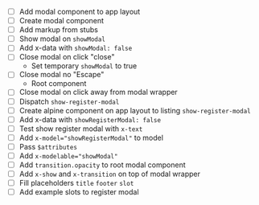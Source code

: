 - [ ] Add modal component to app layout
- [ ] Create modal component
- [ ] Add markup from stubs
- [ ] Show modal on `showModal`
- [ ] Add x-data with `showModal: false`
- [ ] Close modal on click "close"
  - Set temporary `showModal` to true
- [ ] Close modal no "Escape"
  - Root component
- [ ] Close modal on click away from modal wrapper
- [ ] Dispatch `show-register-modal`
- [ ] Create alpine component on app layout to listing `show-register-modal`
- [ ] Add x-data with `showRegisterModal: false`
- [ ] Test show register modal with `x-text`
- [ ] Add `x-model="showRegisterModal"` to model
- [ ] Pass `$attributes`
- [ ] Add `x-modelable="showModal"`
- [ ] Add `transition.opacity` to root modal component
- [ ] Add `x-show` and `x-transition` on top of modal wrapper
- [ ] Fill placeholders `title` `footer` `slot`
- [ ] Add example slots to register modal
